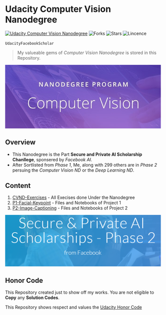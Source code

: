 # Udacity Computer Vision Nanodegree

[![Udacity Computer Vision Nanodegree](https://tugan0329.bitbucket.io/imgs/github/cvnd.svg)](https://www.udacity.com/course/computer-vision-nanodegree--nd891)
![Forks](https://img.shields.io/github/forks/darkmatter18/Udacity-Computer-Vision-Nanodegree)
![Stars](https://img.shields.io/github/stars/darkmatter18/Udacity-Computer-Vision-Nanodegree)
![Lincence](https://img.shields.io/github/license/darkmatter18/Udacity-Computer-Vision-Nanodegree)

`UdacityFacebookScholar`

> My valueable gems of *Computer Vision Nanodegree* is stored in this Repository.

<p align="center">
  <img src="https://raw.githubusercontent.com/darkmatter18/Udacity-Computer-Vision-Nanodegree/master/images/nd_banner2.jpg" alt="Nanodegree Banner" />
</p>

## Overview

- This Nanodegree is the Part **Secure and Private AI Scholarship Chanllege**, sponsered by *Facebook AI*.
- After Sortlisted from *Phase 1*, Me, along with 299 others are in *Phase 2* persuing the *Computer Vision ND* or the *Deep Learning ND*.

## Content

1. [CVND-Exercises](./CVND_Exercises/) - All Execises done Under the Nanodegree
2. [P1-Facial-Keypoint](./P1_Facial_Keypoints/) - Files and Notebooks of Project 1
2. [P2-Image-Captioning](./P2_Image_Captioning/) - Files and Notebooks of Project 2

![SPAIC banner](https://raw.githubusercontent.com/darkmatter18/Udacity-Computer-Vision-Nanodegree/master/images/spaic_p2_banner.png)


## Honor Code

This Repository created just to show off my works. You are not eligible to **Copy** any **Solution Codes**.

This Repository shows respect and values the [Udacity Honor Code](https://www.udacity.com/legal/en-us/community-guidelines)
